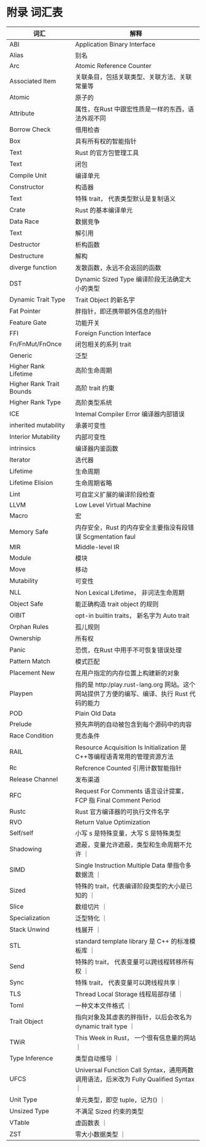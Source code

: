 # 附录 词汇表

| 词汇  | 解释 |
| ----------- | ----------- |
| ABI       | Application Binary Interface       |
| Alias       | 别名       |
| Arc       | Atomic Reference Counter       |
| Associated Item   | 关联条目，包括关联类型、关联方法、关联常量等       |
| Atomic       | 原子的  |
| Attribute       | 属性，在Rust 中跟宏性质是一样的东西，语法外观不同  |
| Borrow Check       | 借用检杳  |
| Box       | 具有所有权的智能指针  |
| Text       | Rust 的官方包管理工具  |
| Text       | 闭包  |
| Compile Unit       | 编译单元  |
| Constructor       | 构造器  |
| Text       | 特殊 trait， 代表类型默认是复制语义  |
| Crate       | Rust 的基本编译单元  |
| Data Race       | 数据竞争  |
| Text       | 解引用  |
| Destructor       | 析构函数  |
| Destructure       | 解构  |
| diverge function       | 发散函数，永远不会返回的函数  |
| DST       | Dynamic Sized Type 编译阶段无法确定大小的类型 |
| Dynamic Trait Type   | Trait Object 的新名宇 |
| Fat Pointer   | 胖指针，即还携带额外信息的指针  |
| Feature Gate   | 功能开关  |
| FFI    | Foreign Function Interface  |
| Fn/FnMut/FnOnce  |    闭包相关的系列 trait  |
|  Generic  |   泛型  |
|  Higher Rank Lifetime  |  高阶生命周期  |
|  Higher Rank Trait Bounds  |  高阶 trait 约東  |
|  Higher Rank Type  | 高阶类型系统  |
|  ICE  | Intemal Compiler Error 编译器内部错误  |
|  inherited mutability  | 承袭可变性  |
|  Interior Mutability  | 内部可变性 |
|  intrinsics  | 编译器内鉴函数 |
|  Iterator  | 迭代器  |
|  Lifetime  | 生命周期 |
|  Lifetime Elision  |  生命周期省略  |
|  Lint  | 可自定义扩展的编译阶段检查  |
|  LLVM  |  Low Level Virtual Machine  |
|  Macro  |  宏  |
|  Memory Safe  | 内存安全，Rust 的内存安全主要指没有段错误 Scgmentation faul  |
|  MIR  |  Middle-level IR  |
|  Module  | 模块  |
|  Move  |  移动  |
|  Mutability  | 可变性  |
|  NLL  |  Non Lexical Lifetime， 非词法生命周期  |
|  Object Safe  | 能正确构造 trait object 的规则  |
|  OIBIT  | opt-in builtin traits， 新名字为 Auto trait  |
|  Orphan Rules  |  孤儿规则  |
|  Ownership  |  所有权 |
|  Panic  |  恐慌，在Rust 中用手不可恢复错误处理 |
|  Pattern Match  |  模式匹配 |
|  Placement New  | 在用户指定的内存位置上构建新的对象  |
|  Playpen  | 指的是 http:/play.rust-lang.org 网站。这个网站提供了方便的编写、编译、执行 Rust 代码的能力 |
|  POD  | Plain Old Data |
|  Prelude  | 预先声明的自动被包含到每个源码中的肉容  |
|  Race Condition  |  竞态条件  |
|  RAIL  |  Resource Acquisition Is Initialization 是C++等编程语青常用的管理资源方法  |
|  Rc  | Refcrence Counted 引用计数智能指针  |
|  Release Channel  | 发布渠道 |
|  RFC  |  Request For Comments 语言设计提案，FCP 指 Final Comment Period |
|  Rustc |  Rust 官方编译器的可执行文件名字 |
|  RVO  |  Return Value Optimization  |
|  Self/self  | 小写 s 是特殊变量，大写 S 是特殊类型 |
|  Shadowing  |  遮蔽，变量允许遮蔽，类型和生命周期不允许  ｜
|  SIMD  |  Single Instruction Multiple Data 单指令多数据流  ｜
|  Sized  | 特殊的 trait，代表编译阶段类型的大小是已知的 ｜
|  Slice  | 数组切片 ｜
|  Specialization  | 泛型特化 ｜
|  Stack Unwind  | 栈展开 ｜
|  STL  |  standard template library 是 C++ 的标准模板库 ｜
|  Send  |  特殊的 trait， 代表变量可以跨线程转移所有权 ｜
|  Sync  | 特殊 trait， 代表变量可以跨线程共享｜
|  TLS  |  Thread Local Storage 线程局部存储 ｜
|  Toml  | 一种文本文件格式 ｜
|  Trait Object  |  指向对象及其虚表的胖指针，以后会改名为 dynamic trait type ｜
|  TWiR  | This Week in Rust， 一个很有信息量的网站 ｜
|  Type Inference  | 类型自动推导 ｜
|  UFCS  |   Universal Function Call Syntax，通用两数调用语法，后米改为 Fully Qualified Syntax ｜
|  Unit Type  |  单元类型，即空 tuple，记为() ｜
|  Unsized Type  |  不满足 Sized 约束的类型 |
|  VTable  | 虚函数表 ｜
|  ZST  | 零大小数据类型 ｜
